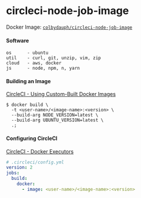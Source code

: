 # circleci-node-job-image
Docker Image: [`colbydauph/circleci-node-job-image`](https://hub.docker.com/r/colbydauph/circleci-node-job-image)

#### Software
```
os      - ubuntu
util    - curl, git, unzip, vim, zip
cloud   - aws, docker
js      - node, npm, n, yarn
```

#### Building an Image
[CircleCI - Using Custom-Built Docker Images ](https://circleci.com/docs/2.0/custom-images/)
```shell
$ docker build \
  -t <user-name>/<image-name>:<version> \
  --build-arg NODE_VERSION=latest \
  --build-arg UBUNTU_VERSION=latest \
  .;
```

#### Configuring CircleCI
[CircleCI - Docker Executors](https://circleci.com/docs/2.0/executor-types/#using-docker)
```yml
# .circleci/config.yml
version: 2
jobs:
  build:
    docker:
      - image: <user-name>/<image-name>:<version>
```